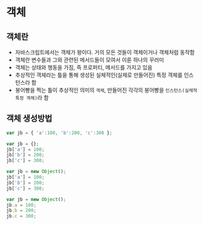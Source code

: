 # 객체
## 객체란

- 자바스크립트에서는 객체가 왕이다. 거의 모든 것들이 객체이거나 객체처럼 동작함
- 객체란 변수들과 그와 관련된 메서드들이 모여서 이룬 하나의 꾸러미
- 객체는 상태와 행동을 가짐, 즉 프로퍼티, 메서드를 가지고 있음
- 추상적인 객체라는 틀을 통해 생성된 실체적인(실제로 만들어진) 특정 객체를 인스턴스라 함
- 붕어빵을 찍는 틀이 추상적인 의미의 `객체`, 만들어진 각각의 붕어빵을 `인스턴스(실체적 특정 객체)`라 함

## 객체 생성방법

```javascript
var jb = { 'a':100, 'b':200, 'c':300 };
```
```javascript
var jb = {};
jb['a'] = 100;
jb['b'] = 200;
jb['c'] = 300;
```

```javascript
var jb = new Object();
jb['a'] = 100;
jb['b'] = 200;
jb['c'] = 300;
```

```javascript
var jb = new Object();
jb.a = 100;
jb.b = 200;
jb.c = 300;
```

